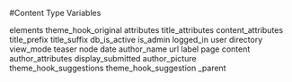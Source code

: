 #Content Type Variables

elements
theme_hook_original
attributes
title_attributes
content_attributes
title_prefix
title_suffix
db_is_active
is_admin
logged_in
user
directory
view_mode
teaser
node
date
author_name
url
label
page
content
author_attributes
display_submitted
author_picture
theme_hook_suggestions
theme_hook_suggestion
_parent
